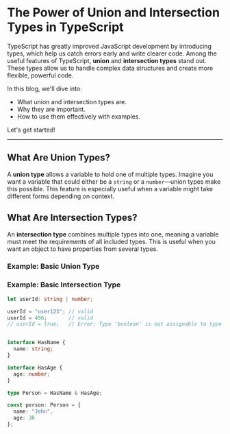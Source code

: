 # The Power of Union and Intersection Types in TypeScript

TypeScript has greatly improved JavaScript development by introducing types, which help us catch errors early and write clearer code. Among the useful features of TypeScript, **union** and **intersection types** stand out. These types allow us to handle complex data structures and create more flexible, powerful code.

In this blog, we'll dive into:
- What union and intersection types are.
- Why they are important.
- How to use them effectively with examples.

Let's get started!

---

## What Are Union Types?

A **union type** allows a variable to hold one of multiple types. Imagine you want a variable that could either be a `string` or a `number`—union types make this possible. This feature is especially useful when a variable might take different forms depending on context.
## What Are Intersection Types?

An **intersection type** combines multiple types into one, meaning a variable must meet the requirements of all included types. This is useful when you want an object to have properties from several types.

### Example: Basic Union Type

### Example: Basic Intersection Type

```typescript
let userId: string | number;

userId = "user123"; // valid
userId = 456;       // valid
// userId = true;   // Error: Type 'boolean' is not assignable to type 'string | number'


interface HasName {
  name: string;
}

interface HasAge {
  age: number;
}

type Person = HasName & HasAge;

const person: Person = {
  name: "John",
  age: 30
};